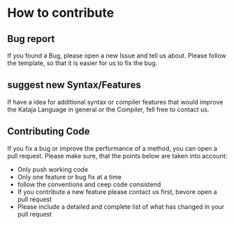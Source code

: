 # How to contribute

## Bug report
If you found a Bug, please open a new Issue and tell us about. Please follow the template, so that it is easier for us to fix the bug.

## suggest new Syntax/Features
If have a idea for additional syntax or compiler features that would improve the Kataja Language in general or the Compiler, fell free to contact us.

## Contributing Code
If you fix a bug or improve the performance of a method, you can open a pull request. Please make sure, that the points below are taken into account:
- Only push working code
- Only one feature or bug fix at a time
- follow the conventions and ceep code consistend
- If you contribute a new feature please contact us first, bevore open a pull request
- Please include a detailed and complete list of what has changed in your pull request
